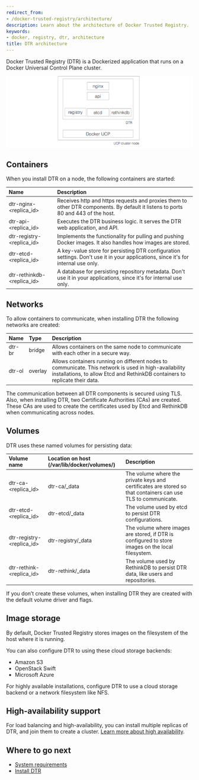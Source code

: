 ```yaml
---
redirect_from:
- /docker-trusted-registry/architecture/
description: Learn about the architecture of Docker Trusted Registry.
keywords:
- docker, registry, dtr, architecture
title: DTR architecture
---
```


Docker Trusted Registry (DTR) is a Dockerized application that runs on a Docker
Universal Control Plane cluster.

![](images/architecture-1.png)


## Containers

When you install DTR on a node, the following containers are started:

| Name                             | Description                                                                                                                       |
|:---------------------------------|:----------------------------------------------------------------------------------------------------------------------------------|
| dtr-nginx-&lt;replica_id&gt;     | Receives http and https requests and proxies them to other DTR components. By default it listens to ports 80 and 443 of the host. |
| dtr-api-&lt;replica_id&gt;       | Executes the DTR business logic. It serves the DTR web application, and API.                                                      |
| dtr-registry-&lt;replica_id&gt;  | Implements the functionality for pulling and pushing Docker images. It also handles how images are stored.                        |
| dtr-etcd-&lt;replica_id&gt;      | A key-value store for persisting DTR configuration settings. Don't use it in your applications, since it's for internal use only. |
| dtr-rethinkdb-&lt;replica_id&gt; | A database for persisting repository metadata. Don't use it in your applications, since it's for internal use only.               |


## Networks

To allow containers to communicate, when installing DTR the following networks
are created:

| Name   | Type    | Description                                                                                                                                                                           |
|:-------|:--------|:--------------------------------------------------------------------------------------------------------------------------------------------------------------------------------------|
| dtr-br | bridge  | Allows containers on the same node to communicate with each other in a secure way.                                                                                                    |
| dtr-ol | overlay | Allows containers running on different nodes to communicate. This network is used in high-availability installations, to allow Etcd and RethinkDB containers to replicate their data. |

The communication between all DTR components is secured using TLS. Also, when
installing DTR, two Certificate Authorities (CAs) are created. These CAs are
used to create the certificates used by Etcd and RethinkDB when communicating
across nodes.

## Volumes

DTR uses these named volumes for persisting data:

| Volume name                     | Location on host (/var/lib/docker/volumes/) | Description                                                                                                  |
|:--------------------------------|:--------------------------------------------|:-------------------------------------------------------------------------------------------------------------|
| dtr-ca-&lt;replica_id&gt;       | dtr-ca/_data                                | The volume where the private keys and certificates are stored so that containers can use TLS to communicate. |
| dtr-etcd-&lt;replica_id&gt;     | dtr-etcd/_data                              | The volume used by etcd to persist DTR configurations.                                                       |
| dtr-registry-&lt;replica_id&gt; | dtr-registry/_data                          | The volume where images are stored, if DTR is configured to store images on the local filesystem.            |
| dtr-rethink-&lt;replica_id&gt;  | dtr-rethink/_data                           | The volume used by RethinkDB to persist DTR data, like users and repositories.                               |

If you don’t create these volumes, when installing DTR they are created with
the default volume driver and flags.

## Image storage

By default, Docker Trusted Registry stores images on the filesystem of the host
where it is running.

You can also configure DTR to using these cloud storage backends:

* Amazon S3
* OpenStack Swift
* Microsoft Azure

For highly available installations, configure DTR to use a cloud storage
backend or a network filesystem like NFS.


## High-availability support

For load balancing and high-availability, you can install multiple replicas of
DTR, and join them to create a cluster.
[Learn more about high availability](high-availability/index.md).

## Where to go next

* [System requirements](install/system-requirements.md)
* [Install DTR](install/index.md)
